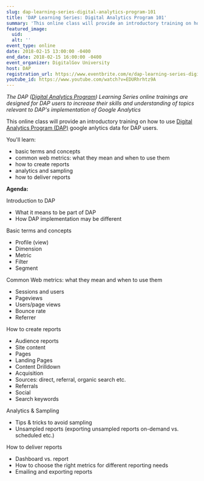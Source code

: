 ```yaml
---
slug: dap-learning-series-digital-analytics-program-101
title: 'DAP Learning Series: Digital Analytics Program 101'
summary: 'This online class will provide an introductory training on how to use Digital Analytics Program &#40;DAP&#41; google analytics data for DAP users&#46; '
featured_image: 
  uid: 
  alt: ''
event_type: online
date: 2018-02-15 13:00:00 -0400
end_date: 2018-02-15 16:00:00 -0400
event_organizer: DigitalGov University
host: DAP
registration_url: https://www.eventbrite.com/e/dap-learning-series-digital-analytics-program-101-registration-42540102592
youtube_id: https://www.youtube.com/watch?v=EDURhrhtz9A
---
```

_The DAP ([Digital Analytics Program](https://www.digitalgov.gov/services/dap/)) Learning Series online trainings are designed for DAP users to increase their skills and understanding of topics relevant to DAP's implementation of Google Analytics_

This online class will provide an introductory training on how to use [Digital Analytics Program (DAP)](https://www.digitalgov.gov/services/dap/) google anlytics data for DAP users. 

You'll learn:

- basic terms and concepts 
- common web metrics: what they mean and when to use them
- how to create reports
- analytics and sampling
- how to deliver reports

**Agenda:**

Introduction to DAP
- What it means to be part of DAP
- How DAP implementation may be different

Basic terms and concepts
- Profile (view)
- Dimension
- Metric
- Filter
- Segment

Common Web metrics: what they mean and when to use them

- Sessions and users
- Pageviews
- Users/page views
- Bounce rate
- Referrer

How to create reports
- Audience reports
- Site content
- Pages
- Landing Pages
- Content Drilldown
- Acquisition
- Sources: direct, referral, organic search etc.
- Referrals
- Social
- Search keywords

Analytics & Sampling
- Tips & tricks to avoid sampling
- Unsampled reports (exporting unsampled reports on-demand vs. scheduled etc.)

How to deliver reports

- Dashboard vs. report
- How to choose the right metrics for different reporting needs
- Emailing and exporting reports


